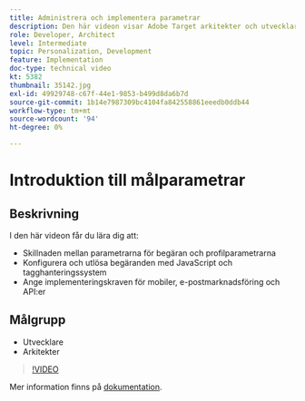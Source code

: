 ```yaml
---
title: Administrera och implementera parametrar
description: Den här videon visar Adobe Target arkitekter och utvecklare hur man skiljer mellan parametrarna för förfrågningar och profilparametrar, konfigurerar och utlöser förfrågningar med JavaScript och tagghanteringssystem samt förstår implementeringskraven för mobiler, e-postmarknadsföring och API:er.
role: Developer, Architect
level: Intermediate
topic: Personalization, Development
feature: Implementation
doc-type: technical video
kt: 5382
thumbnail: 35142.jpg
exl-id: 49929748-c67f-44e1-9853-b499d8da6b7d
source-git-commit: 1b14e7987309bc4104fa842558861eeedb0ddb44
workflow-type: tm+mt
source-wordcount: '94'
ht-degree: 0%

---
```


# Introduktion till målparametrar

## Beskrivning

I den här videon får du lära dig att:

* Skillnaden mellan parametrarna för begäran och profilparametrarna
* Konfigurera och utlösa begäranden med JavaScript och tagghanteringssystem
* Ange implementeringskraven för mobiler, e-postmarknadsföring och API:er

## Målgrupp

* Utvecklare
* Arkitekter

>[!VIDEO](https://video.tv.adobe.com/v/35142/?quality=12)

Mer information finns på [dokumentation](https://experienceleague.adobe.com/docs/target/using/implement-target/implementing-target.html?lang=en).
